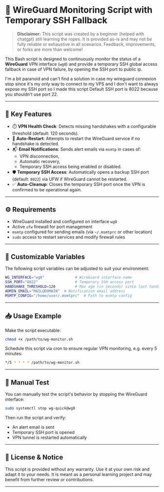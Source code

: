 # 🔐 WireGuard Monitoring Script with Temporary SSH Fallback

> **Disclaimer:** This script was created by a beginner (helped with chatgpt) still learning the ropes. It is provided as-is and may not be fully reliable or exhaustive in all scenarios. Feedback, improvements, or forks are more than welcome!

This Bash script is designed to continuously monitor the status of a **WireGuard** VPN interface (`wg0`) and provide a temporary SSH global access fallback in case of VPN failure, by opening the SSH port to public ip.

I'm a bit paranoid and can't find a solution in case my wireguard connexion stop since it's my only way to connect to my VPS and I don't want to always expose my SSH port so I made this script
Default SSH port is 8022 because you shouldn't use port 22.

---

## 🚀 Key Features

- ⏱️ **VPN Health Check**: Detects missing handshakes with a configurable threshold (default: 120 seconds).
- 🔁 **Auto-Restart**: Attempts to restart the WireGuard service if no handshake is detected.
- 📬 **Email Notifications**: Sends alert emails via `msmtp` in cases of:
  - VPN disconnection,
  - Automatic recovery,
  - Temporary SSH access being enabled or disabled.
- 🛡️ **Temporary SSH Access**: Automatically opens a backup SSH port (default: `8022`) via UFW if WireGuard cannot be restarted.
- ✅ **Auto-Cleanup**: Closes the temporary SSH port once the VPN is confirmed to be operational again.

---

## ⚙️ Requirements

- WireGuard installed and configured on interface `wg0`
- Active `ufw` firewall for port management
- `msmtp` configured for sending emails (via `~/.msmtprc` or other location)
- `sudo` access to restart services and modify firewall rules

---

## 📌 Customizable Variables

The following script variables can be adjusted to suit your environment:

```bash
WG_INTERFACE="wg0"              # WireGuard interface name
SSH_PORT="8022"                 # Temporary SSH access port
HANDSHAKE_THRESHOLD=120         # Max age (in seconds) since last handshake
ADMIN_EMAIL="MAIL@DOMAIN"  # Notification email address
MSMTP_CONFIG="/home/user/.msmtprc"  # Path to msmtp config
```

---

## 📥 Usage Example

Make the script executable:
```bash
chmod +x /path/to/wg-monitor.sh
```
Schedule this script via cron to ensure regular VPN monitoring, e.g. every 5 minutes:

```bash
*/5 * * * * /path/to/wg-monitor.sh
```

---

## 🧪 Manual Test

You can manually test the script's behavior by stopping the WireGuard interface:

```bash
sudo systemctl stop wg-quick@wg0
```
Then run the script and verify:
- An alert email is sent
- Temporary SSH port is opened
- VPN tunnel is restarted automatically

---

## 📄 License & Notice

This script is provided without any warranty. Use it at your own risk and adapt it to your needs. It is meant as a personal learning project and may benefit from further review or contributions.

---
